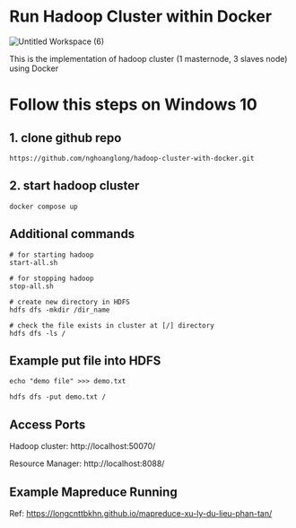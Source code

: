 # Run Hadoop Cluster within Docker

![Untitled Workspace (6)](https://user-images.githubusercontent.com/43443323/149797286-f8f06715-8366-4f11-87e4-822bc4772a1e.png)

This is the implementation of hadoop cluster (1 masternode, 3 slaves node) using Docker

# Follow this steps on Windows 10
## 1. clone github repo

```
https://github.com/nghoanglong/hadoop-cluster-with-docker.git
```

## 2. start hadoop cluster

```
docker compose up
```

## Additional commands
```
# for starting hadoop
start-all.sh

# for stopping hadoop
stop-all.sh

# create new directory in HDFS
hdfs dfs -mkdir /dir_name

# check the file exists in cluster at [/] directory
hdfs dfs -ls /
```

## Example put file into HDFS
```
echo "demo file" >>> demo.txt

hdfs dfs -put demo.txt /
```
## Access Ports
Hadoop cluster: http://localhost:50070/

Resource Manager: http://localhost:8088/

## Example Mapreduce Running
Ref: https://longcnttbkhn.github.io/mapreduce-xu-ly-du-lieu-phan-tan/